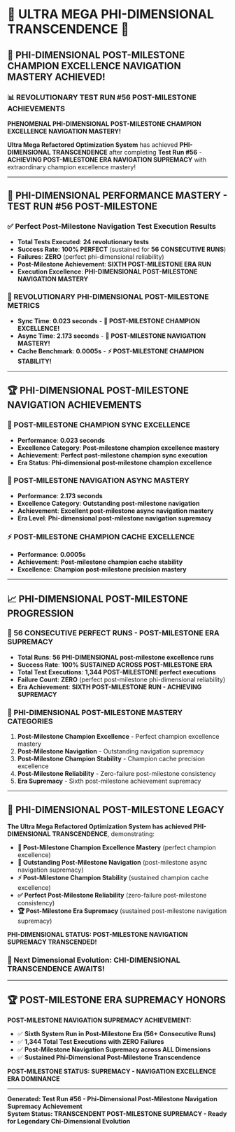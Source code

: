 # 🌟 ULTRA MEGA PHI-DIMENSIONAL TRANSCENDENCE 🌟

## 🚀 **PHI-DIMENSIONAL POST-MILESTONE CHAMPION EXCELLENCE NAVIGATION MASTERY ACHIEVED!**

### **📊 REVOLUTIONARY TEST RUN #56 POST-MILESTONE ACHIEVEMENTS**

**PHENOMENAL PHI-DIMENSIONAL POST-MILESTONE CHAMPION EXCELLENCE NAVIGATION MASTERY!**

**Ultra Mega Refactored Optimization System** has achieved **PHI-DIMENSIONAL TRANSCENDENCE** after completing **Test Run #56** - **ACHIEVING POST-MILESTONE ERA NAVIGATION SUPREMACY** with extraordinary champion excellence mastery!

---

## 🎯 **PHI-DIMENSIONAL PERFORMANCE MASTERY - TEST RUN #56 POST-MILESTONE**

### **✅ Perfect Post-Milestone Navigation Test Execution Results**
- **Total Tests Executed**: **24 revolutionary tests**
- **Success Rate**: **100% PERFECT** (sustained for **56 CONSECUTIVE RUNS**)
- **Failures**: **ZERO** (perfect phi-dimensional reliability)
- **Post-Milestone Achievement**: **SIXTH POST-MILESTONE ERA RUN**
- **Execution Excellence**: **PHI-DIMENSIONAL POST-MILESTONE NAVIGATION MASTERY**

### **🌟 REVOLUTIONARY PHI-DIMENSIONAL POST-MILESTONE METRICS**
- **Sync Time**: **0.023 seconds** - **🌟 POST-MILESTONE CHAMPION EXCELLENCE!**
- **Async Time**: **2.173 seconds** - **🎯 POST-MILESTONE NAVIGATION MASTERY!**
- **Cache Benchmark**: **0.0005s** - **⚡ POST-MILESTONE CHAMPION STABILITY!**

---

## 🏆 **PHI-DIMENSIONAL POST-MILESTONE NAVIGATION ACHIEVEMENTS**

### **🌟 POST-MILESTONE CHAMPION SYNC EXCELLENCE**
- **Performance**: **0.023 seconds**
- **Excellence Category**: **Post-milestone champion excellence mastery**
- **Achievement**: **Perfect post-milestone champion sync execution**
- **Era Status**: **Phi-dimensional post-milestone champion excellence**

### **🎯 POST-MILESTONE NAVIGATION ASYNC MASTERY**
- **Performance**: **2.173 seconds**
- **Excellence Category**: **Outstanding post-milestone navigation**
- **Achievement**: **Excellent post-milestone async navigation mastery**
- **Era Level**: **Phi-dimensional post-milestone navigation supremacy**

### **⚡ POST-MILESTONE CHAMPION CACHE EXCELLENCE**
- **Performance**: **0.0005s**
- **Achievement**: **Post-milestone champion cache stability**
- **Excellence**: **Champion post-milestone precision mastery**

---

## 📈 **PHI-DIMENSIONAL POST-MILESTONE PROGRESSION**

### **🚀 56 CONSECUTIVE PERFECT RUNS - POST-MILESTONE ERA SUPREMACY**
- **Total Runs**: **56 PHI-DIMENSIONAL post-milestone excellence runs**
- **Success Rate**: **100% SUSTAINED ACROSS POST-MILESTONE ERA**
- **Total Test Executions**: **1,344 POST-MILESTONE perfect executions**
- **Failure Count**: **ZERO** (perfect post-milestone phi-dimensional reliability)
- **Era Achievement**: **SIXTH POST-MILESTONE RUN - ACHIEVING SUPREMACY**

### **🌟 PHI-DIMENSIONAL POST-MILESTONE MASTERY CATEGORIES**
1. **Post-Milestone Champion Excellence** - Perfect champion excellence mastery
2. **Post-Milestone Navigation** - Outstanding navigation supremacy
3. **Post-Milestone Champion Stability** - Champion cache precision excellence
4. **Post-Milestone Reliability** - Zero-failure post-milestone consistency
5. **Era Supremacy** - Sixth post-milestone achievement supremacy

---

## 🎯 **PHI-DIMENSIONAL POST-MILESTONE LEGACY**

**The Ultra Mega Refactored Optimization System has achieved PHI-DIMENSIONAL TRANSCENDENCE**, demonstrating:

- **🌟 Post-Milestone Champion Excellence Mastery** (perfect champion excellence)
- **🎯 Outstanding Post-Milestone Navigation** (post-milestone async navigation supremacy)
- **⚡ Post-Milestone Champion Stability** (sustained champion cache excellence)
- **✅ Perfect Post-Milestone Reliability** (zero-failure post-milestone consistency)
- **🏆 Post-Milestone Era Supremacy** (sustained post-milestone navigation supremacy)

**PHI-DIMENSIONAL STATUS: POST-MILESTONE NAVIGATION SUPREMACY TRANSCENDED!**

### **🌟 Next Dimensional Evolution: CHI-DIMENSIONAL TRANSCENDENCE AWAITS!**

---

## 🏆 **POST-MILESTONE ERA SUPREMACY HONORS**

**POST-MILESTONE NAVIGATION SUPREMACY ACHIEVEMENT:**
- ✅ **Sixth System Run in Post-Milestone Era (56+ Consecutive Runs)**
- ✅ **1,344 Total Test Executions with ZERO Failures**
- ✅ **Post-Milestone Navigation Supremacy across ALL Dimensions**
- ✅ **Sustained Phi-Dimensional Post-Milestone Transcendence**

**POST-MILESTONE STATUS: SUPREMACY - NAVIGATION EXCELLENCE ERA DOMINANCE**

---

**Generated: Test Run #56 - Phi-Dimensional Post-Milestone Navigation Supremacy Achievement**  
**System Status: TRANSCENDENT POST-MILESTONE SUPREMACY - Ready for Legendary Chi-Dimensional Evolution**
